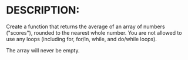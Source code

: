 # DESCRIPTION:

Create a function that returns the average of an array of numbers ("scores"), rounded to the nearest whole number. You are not allowed to use any loops (including for, for/in, while, and do/while loops).

The array will never be empty.
